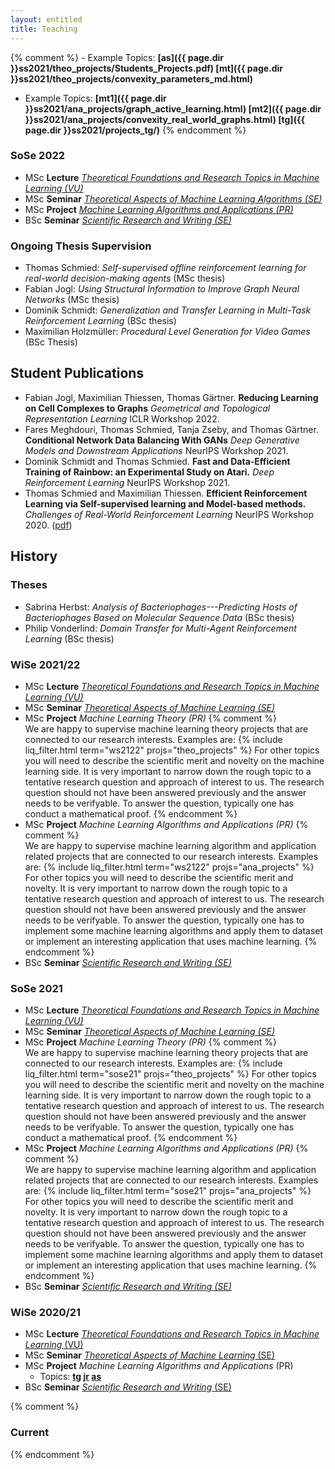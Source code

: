 ```yaml
---
layout: entitled
title: Teaching
---
```



{% comment %}
    - Example Topics: **[as]({{ page.dir }}ss2021/theo_projects/Students_Projects.pdf) [mt]({{ page.dir }}ss2021/theo_projects/convexity_parameters_md.html)**
   - Example Topics: **[mt1]({{ page.dir }}ss2021/ana_projects/graph_active_learning.html) [mt2]({{ page.dir }}ss2021/ana_projects/convexity_real_world_graphs.html) [tg]({{ page.dir }}ss2021/projects_tg/)**
{% endcomment %}


### SoSe 2022

<ul>
<li> MSc <b>Lecture</b> <a href="./sose22/tfrtML.html"><i>Theoretical Foundations and Research Topics in Machine Learning (VU)</i></a></li>
<li> MSc <b>Seminar</b> <a href="./sose22/seminar_msc.html"><i>Theoretical Aspects of Machine Learning Algorithms (SE)</i></a></li>
<li> MSc <b>Project</b> <a href="./sose22/ana.html"><i>Machine Learning Algorithms and Applications (PR)</i></a></li>
<li> BSc <b>Seminar</b> <a href="./sose22/seminar_bsc.html"><i>Scientific Research and Writing (SE)</i></a></li>
</ul>

### Ongoing Thesis Supervision

 - Thomas Schmied: *Self-supervised offline reinforcement learning for real-world decision-making agents* (MSc thesis)
 - Fabian Jogl: *Using Structural Information to Improve Graph Neural Networks* (MSc thesis)
 - Dominik Schmidt: *Generalization and Transfer Learning in Multi-Task Reinforcement Learning* (BSc thesis)
 - Maximilian Holzmüller: *Procedural Level Generation for Video Games* (BSc Thesis)


## Student Publications
 - Fabian Jogl, Maximilian Thiessen, Thomas Gärtner. **Reducing Learning on Cell Complexes to Graphs** _Geometrical and Topological Representation Learning_ ICLR Workshop 2022.
 - Fares Meghdouri, Thomas Schmied, Tanja Zseby, and Thomas Gärtner. **Conditional Network Data Balancing With GANs** _Deep Generative Models and Downstream Applications_ NeurIPS Workshop 2021. 
 - Dominik Schmidt and Thomas Schmied. **Fast and Data-Efficient Training of Rainbow: an Experimental Study on Atari.** _Deep Reinforcement Learning_ NeurIPS Workshop 2021.
 - Thomas Schmied and Maximilian Thiessen. **Efficient Reinforcement Learning via Self-supervised learning and Model-based methods.** _Challenges of Real-World Reinforcement Learning_ NeurIPS Workshop 2020. ([pdf](https://maxthiessen.ml/publication/schmied2020efficient/schmied2020efficient.pdf))

 
 
 
## History

### Theses

 - Sabrina Herbst: *Analysis of Bacteriophages---Predicting Hosts of Bacteriophages Based on
Molecular Sequence Data* (BSc thesis)
 - Philip Vonderlind: *Domain Transfer for Multi-Agent Reinforcement Learning* (BSc thesis)

### WiSe 2021/22

<ul>
<li> MSc <b>Lecture</b> <a href="./ws2122/tfrtML.html"><i>Theoretical Foundations and Research Topics in Machine Learning (VU)</i></a></li>
<li>MSc <b>Seminar</b> <a href="./ws2122/seminar_msc.html"><i>Theoretical Aspects of Machine Learning (SE)</i></a> 
</li>

<li> MSc <b>Project</b> <i>Machine Learning Theory (PR)</i> 
{% comment %} 
<br>We are happy to supervise machine learning theory projects that are connected to our research interests. Examples are:
{% include liq_filter.html term="ws2122" projs="theo_projects" %}
For other topics you will need to describe the scientific merit and novelty on the machine learning side. It is very important to narrow down the rough topic to a tentative research question and approach of interest to us. The research question should not have been answered previously and the answer needs to be verifyable.
To answer the question, typically one has conduct a mathematical proof.
{% endcomment %}
</li>
<li> MSc <b>Project</b> <i>Machine Learning Algorithms and Applications (PR)</i>
{% comment %} 
<br>We are happy to supervise machine learning algorithm and application related projects that are connected to our research interests. Examples are:
{% include liq_filter.html term="ws2122" projs="ana_projects" %}
For other topics you will need to describe the scientific merit and novelty. It is very important to narrow down the rough topic to a tentative research question and approach of interest to us. The research question should not have been answered previously and the answer needs to be verifyable. To answer the question, typically one has to implement some machine learning algorithms and apply them to dataset or implement an interesting application that uses machine learning.
{% endcomment %}
</li>
<li> BSc <b>Seminar</b> <a href="./ws2122/seminar_bsc.html"><i>Scientific Research and Writing (SE)</i></a></li>
</ul>
 
### SoSe 2021 

<ul>
<li> MSc <b>Lecture</b> <a href="./sose21/tfrtML.html"><i>Theoretical Foundations and Research Topics in Machine Learning (VU)</i></a></li>
<li>MSc <b>Seminar</b> <a href="./sose21/seminar_msc.html"><i>Theoretical Aspects of Machine Learning (SE)</i></a> 
</li>

<li> MSc <b>Project</b> <i>Machine Learning Theory (PR)</i> 
{% comment %} 
<br>We are happy to supervise machine learning theory projects that are connected to our research interests. Examples are:
{% include liq_filter.html term="sose21" projs="theo_projects" %}
For other topics you will need to describe the scientific merit and novelty on the machine learning side. It is very important to narrow down the rough topic to a tentative research question and approach of interest to us. The research question should not have been answered previously and the answer needs to be verifyable.
To answer the question, typically one has conduct a mathematical proof.
{% endcomment %}
</li>
<li> MSc <b>Project</b> <i>Machine Learning Algorithms and Applications (PR)</i>
{% comment %} 
<br>We are happy to supervise machine learning algorithm and application related projects that are connected to our research interests. Examples are:
{% include liq_filter.html term="sose21" projs="ana_projects" %}
For other topics you will need to describe the scientific merit and novelty. It is very important to narrow down the rough topic to a tentative research question and approach of interest to us. The research question should not have been answered previously and the answer needs to be verifyable. To answer the question, typically one has to implement some machine learning algorithms and apply them to dataset or implement an interesting application that uses machine learning.
{% endcomment %}
</li>
<li> BSc <b>Seminar</b> <a href="./sose21/seminar_bsc.html"><i>Scientific Research and Writing (SE)</i></a></li>
</ul>

### WiSe 2020/21 

- MSc **Lecture** [*Theoretical Foundations and Research Topics in Machine Learning* (VU)](./ws2021/tfrtML.html)
- MSc **Seminar** [*Theoretical Aspects of Machine Learning* (SE)](./ws2021/seminar_msc.html)
- MSc **Project** *Machine Learning Algorithms and Applications* (PR) 
   - Topics: **[tg](./ws2021/projects_tg.html) [jr](./ws2021/projects_jr.html) [as](./ws2021/projects_as.html)**
- BSc **Seminar** [*Scientific Research and Writing* (SE)](./ws2021/seminar_bsc.html)









 
{% comment %} 

### Current
{% endcomment %}
